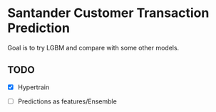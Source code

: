 # Santander Customer Transaction Prediction

Goal is to try LGBM and compare with some other models.

## TODO
- [X] Hypertrain
- [ ] Predictions as features/Ensemble

